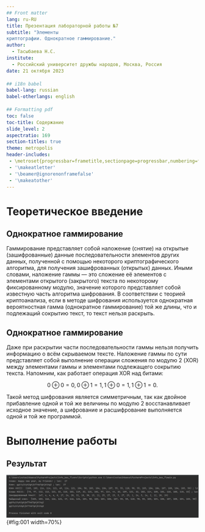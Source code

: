 ```yaml
---
## Front matter
lang: ru-RU
title: Презентация лабораторной работы №7
subtitle: "Элементы
криптографии. Однократное гаммирование."
author:
  - Тасыбаева Н.С.
institute:
  - Российский университет дружбы народов, Москва, Россия
date: 21 октября 2023

## i18n babel
babel-lang: russian
babel-otherlangs: english

## Formatting pdf
toc: false
toc-title: Содержание
slide_level: 2
aspectratio: 169
section-titles: true
theme: metropolis
header-includes:
 - \metroset{progressbar=frametitle,sectionpage=progressbar,numbering=fraction}
 - '\makeatletter'
 - '\beamer@ignorenonframefalse'
 - '\makeatother'
---
```


# Теоретическое введение

## Однократное гаммирование

Гаммирование представляет собой наложение (снятие) на открытые (зашифрованные) данные последовательности элементов других данных, полученной с помощью некоторого криптографического алгоритма, для получения зашифрованных (открытых) данных. Иными словами, наложение
гаммы — это сложение её элементов с элементами открытого (закрытого)
текста по некоторому фиксированному модулю, значение которого представляет собой известную часть алгоритма шифрования.
В соответствии с теорией криптоанализа, если в методе шифрования используется однократная вероятностная гамма (однократное гаммирование)
той же длины, что и подлежащий сокрытию текст, то текст нельзя раскрыть.


## Однократное гаммирование

Даже при раскрытии части последовательности гаммы нельзя получить информацию о всём скрываемом тексте.
Наложение гаммы по сути представляет собой выполнение операции
сложения по модулю 2 (XOR) между элементами
гаммы и элементами подлежащего сокрытию текста. Напомним, как работает операция XOR над битами: 

$$ 0 ⊕ 0 = 0, 0 ⊕ 1 = 1, 1 ⊕ 0 = 1, 1 ⊕ 1 = 0. $$

Такой метод шифрования является симметричным, так как двойное прибавление одной и той же величины по модулю 2 восстанавливает исходное значение, а шифрование и расшифрование выполняется одной и той же программой.


# Выполнение работы 

## Результат

![Результат программы](image/1.png){#fig:001 width=70%}
